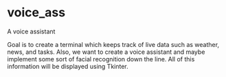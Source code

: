 # voice_ass
A voice assistant

Goal is to create a terminal which keeps track of live data such as weather, news, and tasks. Also, we want to create a voice assistant and maybe implement
some sort of facial recognition down the line. All of this information will be displayed using Tkinter.
